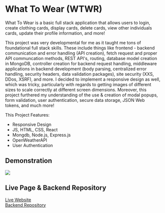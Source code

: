 # What To Wear (WTWR)

What To Wear is a basic full stack application that allows users to login, create clothing cards, display cards, delete cards, view other individuals cards, update their profile information, and more! 

This project was very developmental for me as it taught me tons of foundational full stack skills. These include things like frontend - backend communication and error handling (API creation), fetch request and proper API communcation methods, REST API's, routing, database model creation in MongoDB, controller creation for backend request handling, middleware applications in backend development (body parsing, centralized error handling, security headers, data validation packages), site security (XXS, DDos, XSRF), and more. I decided to implement a responsive design as well, which was tricky, particularly with regards to getting images of different sizes to scale correctly at different screen dimensions. Moreover, this project furthered my understanding of the use & creation of modal popups, form validation, user authentication, secure data storage, JSON Web tokens, and much more!

This Project Features:

- Responsive Design
- JS, HTML, CSS, React
- Mongdb, Node.js, Express.js
- OpenWeatherAPI
- User Authentication

## Demonstration

![](https://media.giphy.com/media/v1.Y2lkPTc5MGI3NjExeWRzN3dubjZyaGd4ZmFoYnN6dWk4YnFsMnZrbnc4eW9ubjg4OThzeSZlcD12MV9pbnRlcm5hbF9naWZfYnlfaWQmY3Q9Zw/Dla5MobtRtUAfd6qpb/giphy.gif)


## Live Page & Backend Repository
[Live Website](https://wtwr.pii.at/) \
[Backend Repository](https://github.com/ChadMCasey/se_project_express)
